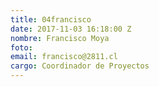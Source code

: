 ```yaml
---
title: 04francisco
date: 2017-11-03 16:18:00 Z
nombre: Francisco Moya
foto: 
email: francisco@2811.cl
cargo: Coordinador de Proyectos
---
```


